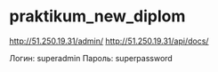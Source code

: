 # praktikum_new_diplom

http://51.250.19.31/admin/
http://51.250.19.31/api/docs/

Логин: superadmin
Пароль: superpassword